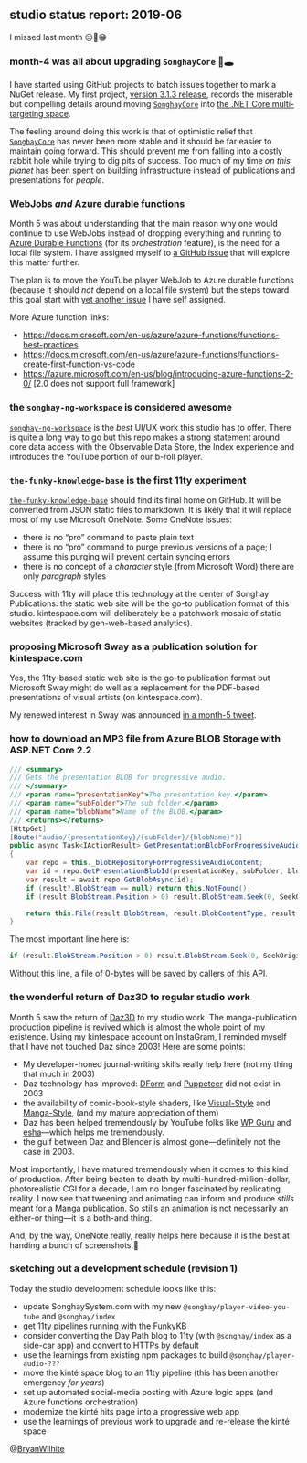 ## studio status report: 2019-06

I missed last month 😒🤷‍️😁

### month-4 was all about upgrading `SonghayCore` 🐰🕳

I have started using GitHub projects to batch issues together to mark a NuGet release. My first project, [version 3.1.3 release](https://github.com/BryanWilhite/SonghayCore/projects/1), records the miserable but compelling details around moving [`SonghayCore`](https://github.com/BryanWilhite/SonghayCore) into [the .NET Core multi-targeting space](https://github.com/BryanWilhite/SonghayCore/issues/20#issuecomment-489815352).

The feeling around doing this work is that of optimistic relief that [`SonghayCore`](https://github.com/BryanWilhite/SonghayCore) has never been more stable and it should be far easier to maintain going forward. This should prevent me from falling into a costly rabbit hole while trying to dig pits of success. Too much of my time _on this planet_ has been spent on building infrastructure instead of publications and presentations for _people_.

### WebJobs _and_ Azure durable functions

Month 5 was about understanding that the main reason why one would continue to use WebJobs instead of dropping everything and running to [Azure Durable Functions](https://mikhail.io/2018/12/making-sense-of-azure-durable-functions/) (for its _orchestration_ feature), is the need for a local file system. I have assigned myself to [a GitHub issue](https://github.com/BryanWilhite/Songhay.Feeds/issues/14) that will explore this matter further.

The plan is to move the YouTube player WebJob to Azure durable functions (because it should _not_ depend on a local file system) but the steps toward this goal start with [yet another issue](https://github.com/BryanWilhite/Songhay.HelloWorlds.Activities/issues/1) I have self assigned.

More Azure function links:

- <https://docs.microsoft.com/en-us/azure/azure-functions/functions-best-practices>
- <https://docs.microsoft.com/en-us/azure/azure-functions/functions-create-first-function-vs-code>
- <https://azure.microsoft.com/en-us/blog/introducing-azure-functions-2-0/> [2.0 does not support full framework]

### the `songhay-ng-workspace` is considered awesome

[`songhay-ng-workspace`](https://github.com/BryanWilhite/songhay-ng-workspace) is the _best_ UI/UX work this studio has to offer. There is quite a long way to go but this repo makes a strong statement around core data access with the Observable Data Store, the Index experience and introduces the YouTube portion of our b-roll player.

### `the-funky-knowledge-base` is the first 11ty experiment

[`the-funky-knowledge-base`](https://github.com/BryanWilhite/the-funky-knowledge-base) should find its final home on GitHub. It will be converted from JSON static files to markdown. It is likely that it will replace most of my use Microsoft OneNote. Some OneNote issues:

- there is no “pro” command to paste plain text
- there is no “pro” command to purge previous versions of a page; I assume this purging will prevent certain syncing errors
- there is no concept of a _character_ style (from Microsoft Word) there are only _paragraph_ styles

Success with 11ty will place this technology at the center of Songhay Publications: the static web site will be the go-to publication format of this studio. kintespace.com will deliberately be a patchwork mosaic of static websites (tracked by gen-web-based analytics).

### proposing Microsoft Sway as a publication solution for kintespace.com

Yes, the 11ty-based static web site is the go-to publication format but Microsoft Sway might do well as a replacement for the PDF-based presentations of visual artists (on kintespace.com).

My renewed interest in Sway was announced [in a month-5 tweet](https://twitter.com/BryanWilhite/status/1123661538437390336).

### how to download an MP3 file from Azure BLOB Storage with ASP.NET Core 2.2

```c#
/// <summary>
/// Gets the presentation BLOB for progressive audio.
/// </summary>
/// <param name="presentationKey">The presentation key.</param>
/// <param name="subFolder">The sub folder.</param>
/// <param name="blobName">Name of the BLOB.</param>
/// <returns></returns>
[HttpGet]
[Route("audio/{presentationKey}/{subFolder}/{blobName}")]
public async Task<IActionResult> GetPresentationBlobForProgressiveAudio(string presentationKey, string subFolder, string blobName)
{
    var repo = this._blobRepositoryForProgressiveAudioContent;
    var id = repo.GetPresentationBlobId(presentationKey, subFolder, blobName);
    var result = await repo.GetBlobAsync(id);
    if (result?.BlobStream == null) return this.NotFound();
    if (result.BlobStream.Position > 0) result.BlobStream.Seek(0, SeekOrigin.Begin);

    return this.File(result.BlobStream, result.BlobContentType, result.BlobFileName);
}
```

The most important line here is:

```c#
if (result.BlobStream.Position > 0) result.BlobStream.Seek(0, SeekOrigin.Begin);
```

Without this line, a file of 0-bytes will be saved by callers of this API.

### the wonderful return of Daz3D to regular studio work

Month 5 saw the return of [Daz3D](https://www.daz3d.com/) to my studio work. The manga-publication production pipeline is revived which is almost the whole point of my existence. Using my kintespace account on InstaGram, I reminded myself that I have not touched Daz since 2003! Here are some points:

- My developer-honed journal-writing skills really help here (not my thing that much in 2003)
- Daz technology has improved: [DForm](http://docs.daz3d.com/doku.php/artzone/pub/software/dform/start) and [Puppeteer](http://docs.daz3d.com/doku.php/artzone/pub/software/puppeteer/start) did not exist in 2003
- the availability of comic-book-style shaders, like [Visual-Style](https://www.daz3d.com/visual-style-shaders) and [Manga-Style](https://www.daz3d.com/manga-style-shaders), (and my mature appreciation of them)
- Daz has been helped tremendously by YouTube folks like [WP Guru](https://www.youtube.com/user/wphosting) and [esha](https://www.youtube.com/channel/UCuk28jyQ5x2MZl0_k2-gXJg)—which helps me tremendously.
- the gulf between Daz and Blender is almost gone—definitely not the case in 2003.

Most importantly, I have matured tremendously when it comes to this kind of production. After being beaten to death by multi-hundred-million-dollar, photorealistic CGI for a decade, I am no longer fascinated by replicating reality. I now see that tweening and animating can inform and produce _stills_ meant for a Manga publication. So stills an animation is not necessarily an either-or thing—it is a both-and thing.

And, by the way, OneNote really, really helps here because it is the best at handing a bunch of screenshots.🤷‍

### sketching out a development schedule (revision 1)

Today the studio development schedule looks like this:

- update SonghaySystem.com with my new `@songhay/player-video-you-tube` and `@songhay/index`
- get 11ty pipelines running with the FunkyKB
- consider converting the Day Path blog to 11ty (with `@songhay/index` as a side-car app) and convert to HTTPs by default
- use the learnings from existing npm packages to build `@songhay/player-audio-???`
- move the kinté space blog to an 11ty pipeline (this has been another emergency _for years_)
- set up automated social-media posting with Azure logic apps (and Azure functions orchestration)
- modernize the kinté hits page into a progressive web app
- use the learnings of previous work to upgrade and re-release the kinté space

@[BryanWilhite](https://twitter.com/bryanwilhite)
